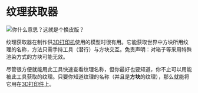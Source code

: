 # 纹理获取器

![你什么意思？这就是个换皮版？](oredict:oc:texturePicker)

纹理获取器在制作供[3D打印机](../block/printer.md)使用的模型时很有用。它能获取世界中方块所用纹理的名称，方法只需手持工具（潜行）与方块交互。免责声明：对箱子等采用特殊渲染方式的方块可能无效。

尽管很方便就能用此工具快速查看纹理名称，但你最好也要知道，你不止可以用能被此工具获取的纹理。只要你知道纹理的名称（并且是**方块**的纹理），那么就能将它用在[3D打印件](../block/print.md)上。
